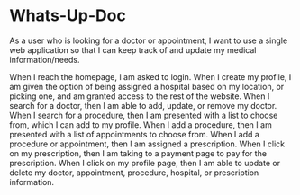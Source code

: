 # Whats-Up-Doc

As a user who is looking for a doctor or appointment, I want to use a single web application so that I can keep track of and update my medical information/needs.

When I reach the homepage, I am asked to login.
When I create my profile, I am given the option of being assigned a hospital based on my location, or picking one, and am granted access to the rest of the website.
When I search for a doctor, then I am able to add, update, or remove my doctor.
When I search for a procedure, then I am presented with a list to choose from, which I can add to my profile.
When I add a procedure, then I am presented with a list of appointments to choose from.
When I add a procedure or appointment, then I am assigned a prescription.
When I click on my prescription, then I am taking to a payment page to pay for the prescription.
When I click on my profile page, then I am able to update or delete my doctor, appointment, procedure, hospital, or prescription information.
